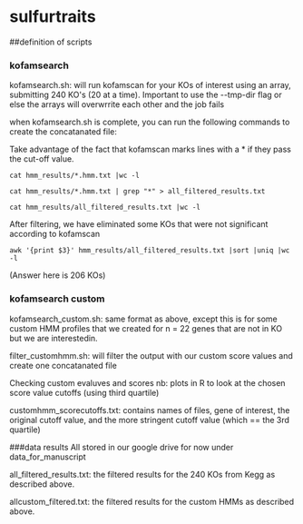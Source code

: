# sulfurtraits

##definition of scripts
### kofamsearch
kofamsearch.sh: will run kofamscan for your KOs of interest using an array, submitting 240 KO's (20 at a time). Important to use the --tmp-dir flag or else the arrays will overwrrite each other and the job fails

when kofamsearch.sh is complete, you can run the following commands to create the concatanated file:

Take advantage of the fact that kofamscan marks lines with a * if they pass the cut-off value.
```
cat hmm_results/*.hmm.txt |wc -l

cat hmm_results/*.hmm.txt | grep "*" > all_filtered_results.txt

cat hmm_results/all_filtered_results.txt |wc -l
```

After filtering, we have eliminated some KOs that were not significant according to kofamscan
```
awk '{print $3}' hmm_results/all_filtered_results.txt |sort |uniq |wc -l
```
(Answer here is 206 KOs)
### kofamsearch custom
kofamsearch_custom.sh: same format as above, except this is for some custom HMM profiles that we created for n = 22 genes that are not in KO but we are interestedin.

filter_customhmm.sh: will filter the output with our custom score values and create one concatanated file

Checking custom evaluves and scores nb: plots in R to look at the chosen score value cutoffs (using third quartile)

customhmm_scorecutoffs.txt: contains names of files, gene of interest, the original cutoff value, and the more stringent cutoff value (which == the 3rd quartile)

###data results
All stored in our google drive for now under data_for_manuscript

all_filtered_results.txt: the filtered results for the 240 KOs from Kegg as described above.

allcustom_filtered.txt: the filtered results for the custom HMMs as described above.
